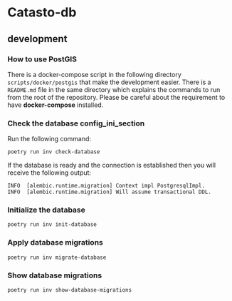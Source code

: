 # Catasto-db

## development

### How to use PostGIS

There is a docker-compose script in the following directory `scripts/docker/postgis` that make the development easier.
There is a `README.md` file in the same directory which explains the commands to run from the root of the repository. Please be careful about the requirement to have **docker-compose** installed.

### Check the database config_ini_section

Run the following command:

```shell
poetry run inv check-database
```

If the database is ready and the connection is established then you will receive the following output:

```shell
INFO  [alembic.runtime.migration] Context impl PostgresqlImpl.
INFO  [alembic.runtime.migration] Will assume transactional DDL.
```

### Initialize the database

```shell
poetry run inv init-database
```

### Apply database migrations

```shell
poetry run inv migrate-database
```

### Show database migrations

```shell
poetry run inv show-database-migrations
```
